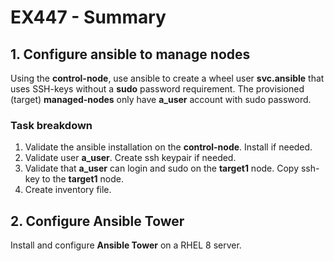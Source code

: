 # EX447 - Summary

## 1. Configure ansible to manage nodes
Using the **control-node**, use ansible to create a wheel user **svc.ansible** that uses SSH-keys without a **sudo** password requirement. The provisioned (target) **managed-nodes** only have **a_user** account with sudo password.

### Task breakdown
1. Validate the ansible installation on the **control-node**. Install if needed.
2. Validate user **a_user**. Create ssh keypair if needed.
3. Validate that **a_user** can login and sudo on the **target1** node. Copy ssh-key to the **target1** node.
4. Create inventory file. 

## 2. Configure Ansible Tower
Install and configure **Ansible Tower** on a RHEL 8 server.
